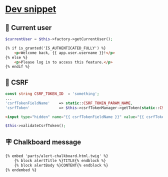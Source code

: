 # [Dev snippet](https://github.com/TurboLabIt/TurboLab.it/blob/main/docs/dev-snippet.md)


## 👤 Current user

````php
$currentUser = $this->factory->getCurrentUser();
````

````html
{% if is_granted('IS_AUTHENTICATED_FULLY') %}
    <p>Welcome back, {{ app.user.username }}!</p>
{% else %}
    <p>Please log in to access this feature.</p>
{% endif %}
````


## 🥷 CSRF

````php
const string CSRF_TOKEN_ID  = 'something';
...
'csrfTokenFieldName'    => static::CSRF_TOKEN_PARAM_NAME,
'csrfToken'             => $this->csrfTokenManager->getToken(static::CSRF_TOKEN_ID)->getValue()
````

````html
<input type="hidden" name="{{ csrfTokenFieldName }}" value="{{ csrfToken }}">
````

````php
$this->validateCsrfToken();
````


## 🪧 Chalkboard message

````html
{% embed 'parts/alert-chalkboard.html.twig' %}
    {% block alertTitle %}TITLE{% endblock %}
    {% block alertBody %}CONTENT{% endblock %}
{% endembed %}
````
